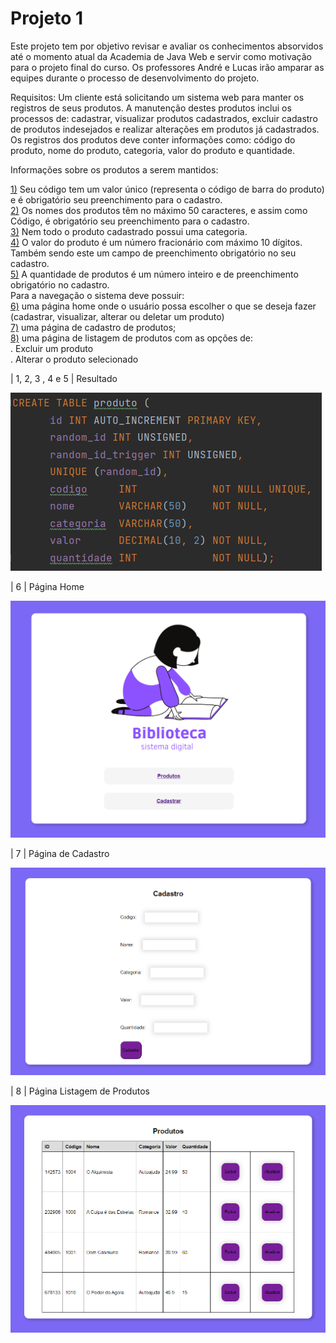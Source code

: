 # Projeto 1
Este projeto tem por objetivo revisar e avaliar os conhecimentos absorvidos até o momento atual da Academia de Java Web e servir como
motivação para o projeto final do curso. Os professores André e Lucas irão amparar as equipes durante o processo de desenvolvimento do projeto.

Requisitos:
Um cliente está solicitando um sistema web para manter os registros de seus produtos. A manutenção destes produtos inclui os processos de: cadastrar, visualizar produtos cadastrados, excluir cadastro de produtos indesejados e realizar alterações em produtos já cadastrados. Os registros dos produtos deve conter informações como: código do produto, nome do produto, categoria, valor do produto e quantidade.

Informações sobre os produtos a serem mantidos:

[1)](#resultado) Seu código tem um valor único (representa o código de barra do produto) e é obrigatório seu preenchimento para o cadastro.<br>
[2)](#resultado) Os nomes dos produtos têm no máximo 50 caracteres, e assim como Código, é obrigatório seu preenchimento para o cadastro.<br>
[3)](#resultado) Nem todo o produto cadastrado possui uma categoria.<br>
[4)](#resultado) O valor do produto é um número fracionário com máximo 10 dígitos. Também sendo este um campo de preenchimento obrigatório no seu cadastro.<br>
[5)](#resultado) A quantidade de produtos é um número inteiro e de preenchimento obrigatório no cadastro.<br>
Para a navegação o sistema deve possuir:<br>
[6)](#ex_6) uma página home onde o usuário possa escolher o que se deseja fazer (cadastrar, visualizar, alterar ou deletar um produto)<br>
[7)](#ex_7) uma página de cadastro de produtos;<br>
[8)](#ex_8) uma página de listagem de produtos com as opções de:<br>
. Excluir um produto<br>
. Alterar o produto selecionado<br>


<p id="resultado">
| 1, 2, 3 , 4 e 5 | Resultado </p>

![img 1](https://github.com/LarissaLT/ProjetosAcademiaAtos/blob/main/Projeto1_Servlet/img/img_1.png)

<p id="ex_6">
| 6 | Página Home

![img 2](https://github.com/LarissaLT/ProjetosAcademiaAtos/blob/main/Projeto1_Servlet/img/img_2.png)

<p id="ex_7">
| 7 | Página de Cadastro</p>

![img 3](https://github.com/LarissaLT/ProjetosAcademiaAtos/blob/main/Projeto1_Servlet/img/img_3.png)

<p id="ex_8">
| 8 | Página Listagem de Produtos</p>

![img 4](https://github.com/LarissaLT/ProjetosAcademiaAtos/blob/main/Projeto1_Servlet/img/img_4.png)
